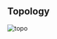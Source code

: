 ## Topology

![topo](https://github.com/quanduongduc/sledgehammer/assets/59951771/d3c0a38c-e64e-4030-8d09-df62e86e6a69)
